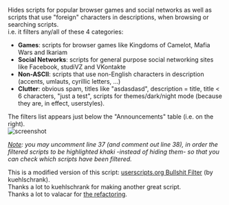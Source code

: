 Hides scripts for popular browser games and social networks as well as scripts that use "foreign" characters in descriptions, when browsing or searching scripts.  
i.e. it filters any/all of these 4 categories:  
* **Games**: scripts for browser games like Kingdoms of Camelot, Mafia Wars and Ikariam  
* **Social Networks**: scripts for general purpose social networking sites like Facebook, studiVZ and VKontakte  
* **Non-ASCII**: scripts that use non-English characters in description (accents, umlauts, cyrillic letters, ...)  
* **Clutter**: obvious spam, titles like "asdasdasd", description = title, title < 6 characters, "just a test", scripts for themes/dark/night mode (because they are, in effect, userstyles).  

The filters list appears just below the "Announcements" table (i.e. on the right).  
![screenshot](https://i.imgur.com/uPvFcSS.gif)

*<u>Note</u>: you may uncomment line 37 (and comment out line 38), in order the filtered scripts to be highlighted khaki -instead of hiding them- so that you can check which scripts have been filtered.*  

This is a modified version of this script: [userscripts.org Bullshit Filter](http://userscripts-mirror.org/scripts/show/97145) (by kuehlschrank).  
Thanks a lot to kuehlschrank for making another great script.  
Thanks a lot to valacar for [the refactoring](https://greasyfork.org/en/forum/discussion/42803/refactored).
